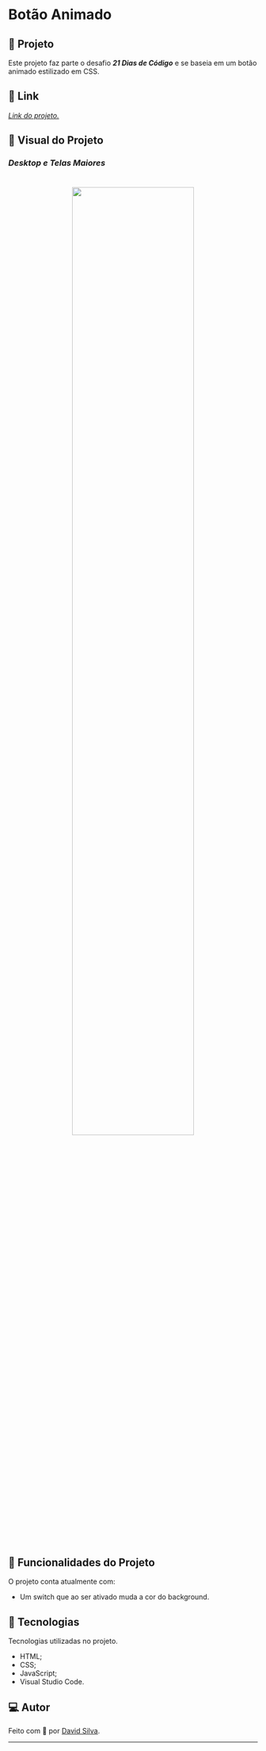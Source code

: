 # **Botão Animado**

## :rainbow: **Projeto**
Este projeto faz parte o desafio ***21 Dias de Código*** e se baseia em um botão animado estilizado em CSS.

## :link: **Link**
*[Link do projeto.](https://davsilvam.github.io/21diasdecodigo/03/)*

## :art: **Visual do Projeto**
### *Desktop e Telas Maiores*

<h1 align="center">
    <img src="img/changer.gif" style="width: 70%;">
</h1>

## :rocket: **Funcionalidades do Projeto**
O projeto conta atualmente com:
* Um switch que ao ser ativado muda a cor do background.

## :wrench: **Tecnologias**
Tecnologias utilizadas no projeto.
* HTML;
* CSS;
* JavaScript;
* Visual Studio Code.

## :computer: **Autor**
Feito com :purple_heart: por [David Silva](https://www.linkedin.com/in/davsilvam/).

---
